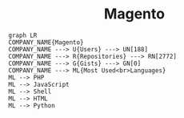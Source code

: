<h1 align="center">Magento</h1>

```mermaid
graph LR
COMPANY_NAME{Magento}
COMPANY_NAME ---> U{Users} ---> UN[188]
COMPANY_NAME ---> R{Repositories} ---> RN[2772]
COMPANY_NAME ---> G{Gists} ---> GN[0]
COMPANY_NAME ---> ML{Most Used<br>Languages}
ML --> PHP
ML --> JavaScript
ML --> Shell
ML --> HTML
ML --> Python
```
